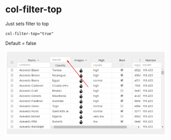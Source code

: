 # col-filter-top

Just sets filter to top

```text
col-filter-top="true"
```

Default = false

![](../.gitbook/assets/filtertop.png)

